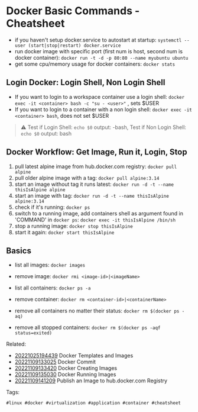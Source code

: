 # Docker Basic Commands - Cheatsheet

* if you haven't setup docker.service to autostart at startup: `systemctl
  --user (start|stop|restart) docker.service`
* run docker image with specific port (first num is host, second num is docker
  container): `docker run -t -d -p 80:80 --name myubuntu ubuntu`
* get some cpu/memory usage for docker containers: `docker stats`

## Login Docker: Login Shell, Non Login Shell

* If you want to login to a workspace container use a login shell: `docker exec
  -it <container> bash -c "su - <user>"` , sets \$USER
* If you want to login to a container with a non login shell: `docker exec -it
  <container> bash`, does not set \$USER

> ⚠️  Test if Login Shell: `echo $0` output: -bash, Test if Non Login Shell:
`echo $0` output: bash

## Docker Workflow: Get Image, Run it, Login, Stop

1. pull latest alpine image from hub.docker.com registry: `docker pull alpine`
1. pull older alpine image with a tag: `docker pull alpine:3.14`
2. start an image without tag it runs latest: `docker run -d -t --name
   thisIsAlpine alpine`
2. start an image with tag: `docker run -d -t --name thisIsAlpine alpine:3.14`
3. check if it's running: `docker ps`
4. switch to a running image, add containers shell as argument found in
   'COMMAND' in `docker ps`: `docker exec -it thisIsAlpine /bin/sh`
5. stop a running image: `docker stop thisIsAlpine`
6. start it again: `docker start thisIsAlpine`

## Basics

* list all images: `docker images`
* remove image: `docker rmi <image-id>|<imageName>`
* list all containers: `docker ps -a`
* remove container: `docker rm <container-id>|<containerName>`


* remove all containers no matter their status: `docker rm $(docker ps -aq)`
* remove all stopped containers: `docker rm $(docker ps -aqf status=exited)`

Related:

* [20221025194439](/20221025194439/) Docker Templates and Images
* [20221109133025](/20221109133025/) Docker Commit
* [20221109133420](/20221109133420/) Docker Creating Images
* [20221109135030](/20221109135030/) Docker Running Images
* [20221109141209](/20221109141209/) Publish an Image to hub.docker.com Registry

Tags:

    #linux #docker #virtualization #application #container #cheatsheet
